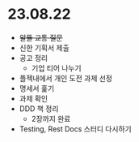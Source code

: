 # 23.08.22

- ~~알뜰 교통 질문~~
- 신한 기획서 제출
- 공고 정리
  - 기업 티어 나누기
- 플젝내에서 개인 도전 과제 선정
- 명세서 훑기
- 과제 확인
- DDD 책 정리
  - 2장까지 완료
- Testing, Rest Docs 스터디 다시하기